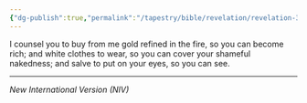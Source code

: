 ```yaml
---
{"dg-publish":true,"permalink":"/tapestry/bible/revelation/revelation-3-18a/","title":"Revelation 3:18a","hide":true,"tags":["bible-verse","bible-verse"],"dgHomeLink":true,"dgShowLocalGraph":true,"dgEnableSearch":true}
---
```


I counsel you to buy from me gold refined in the fire, so you can become rich; and white clothes to wear, so you can cover your shameful nakedness; and salve to put on your eyes, so you can see.

---
*New International Version (NIV)*
